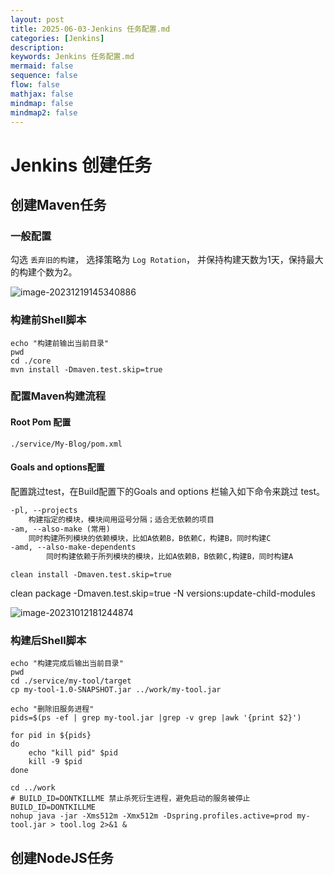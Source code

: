 ```yaml
---
layout: post
title: 2025-06-03-Jenkins 任务配置.md
categories: [Jenkins]
description: 
keywords: Jenkins 任务配置.md
mermaid: false
sequence: false
flow: false
mathjax: false
mindmap: false
mindmap2: false
---
```

# Jenkins 创建任务

## 创建Maven任务

### 一般配置

勾选 `丢弃旧的构建`， 选择策略为 `Log Rotation`， 并保持构建天数为1天，保持最大的构建个数为2。

![image-20231219145340886](https://oss.xubighead.top/oss/image/202506/1929820481415909378.png)



### 构建前Shell脚本

```shell
echo "构建前输出当前目录"
pwd
cd ./core
mvn install -Dmaven.test.skip=true
```



### 配置Maven构建流程

#### Root Pom 配置

```
./service/My-Blog/pom.xml
```



#### Goals and options配置

配置跳过test，在Build配置下的Goals and options 栏输入如下命令来跳过 test。

```xml
-pl, --projects
    构建指定的模块，模块间用逗号分隔；适合无依赖的项目
-am, --also-make (常用)
    同时构建所列模块的依赖模块，比如A依赖B，B依赖C，构建B，同时构建C
-amd, --also-make-dependents
        同时构建依赖于所列模块的模块，比如A依赖B，B依赖C,构建B，同时构建A
```

```shell
clean install -Dmaven.test.skip=true
```

clean package -Dmaven.test.skip=true -N versions:update-child-modules



![image-20231012181244874](https://oss.xubighead.top/oss/image/202506/1929825126800527362.png)



### 构建后Shell脚本

```shell
echo "构建完成后输出当前目录"
pwd
cd ./service/my-tool/target
cp my-tool-1.0-SNAPSHOT.jar ../work/my-tool.jar

echo "删除旧服务进程"
pids=$(ps -ef | grep my-tool.jar |grep -v grep |awk '{print $2}')
 
for pid in ${pids}
do
    echo "kill pid" $pid
    kill -9 $pid
done

cd ../work
# BUILD_ID=DONTKILLME 禁止杀死衍生进程，避免启动的服务被停止
BUILD_ID=DONTKILLME
nohup java -jar -Xms512m -Xmx512m -Dspring.profiles.active=prod my-tool.jar > tool.log 2>&1 &
```



## 创建NodeJS任务
